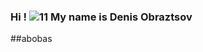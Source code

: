 ### Hi ! ![11](https://user-images.githubusercontent.com/77483722/134227723-ca1fd63f-eb9f-4954-b492-3b17478da874.gif) My name is Denis Obraztsov
##abobas
<!--
**ObraziumVII/ObraziumVII** is a ✨ _special_ ✨ repository because its `README.md` (this file) appears on your GitHub profile.



Here are some ideas to get you started:

- 🔭 I’m currently working on ...
- 🌱 I’m currently learning ...
- 👯 I’m looking to collaborate on ...
- 🤔 I’m looking for help with ...
- 💬 Ask me about ...
- 📫 How to reach me: ...
- 😄 Pronouns: ...
- ⚡ Fun fact: ...
-->
